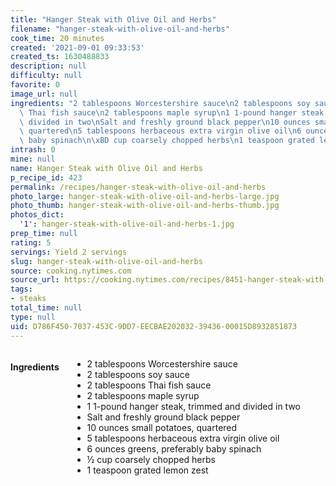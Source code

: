 ```yaml
---
title: "Hanger Steak with Olive Oil and Herbs"
filename: "hanger-steak-with-olive-oil-and-herbs"
cook_time: 20 minutes
created: '2021-09-01 09:33:53'
created_ts: 1630488833
description: null
difficulty: null
favorite: 0
image_url: null
ingredients: "2 tablespoons Worcestershire sauce\n2 tablespoons soy sauce\n2 tablespoons\
  \ Thai fish sauce\n2 tablespoons maple syrup\n1 1-pound hanger steak, trimmed and\
  \ divided in two\nSalt and freshly ground black pepper\n10 ounces small potatoes,\
  \ quartered\n5 tablespoons herbaceous extra virgin olive oil\n6 ounces greens, preferably\
  \ baby spinach\n\xBD cup coarsely chopped herbs\n1 teaspoon grated lemon zest"
intrash: 0
mine: null
name: Hanger Steak with Olive Oil and Herbs
p_recipe_id: 423
permalink: /recipes/hanger-steak-with-olive-oil-and-herbs
photo_large: hanger-steak-with-olive-oil-and-herbs-large.jpg
photo_thumb: hanger-steak-with-olive-oil-and-herbs-thumb.jpg
photos_dict:
  '1': hanger-steak-with-olive-oil-and-herbs-1.jpg
prep_time: null
rating: 5
servings: Yield 2 servings
slug: hanger-steak-with-olive-oil-and-herbs
source: cooking.nytimes.com
source_url: https://cooking.nytimes.com/recipes/8451-hanger-steak-with-olive-oil-and-herbs
tags:
- steaks
total_time: null
type: null
uid: D786F450-7037-453C-9DD7-EECBAE202032-39436-00015D8932851873
---
```

<div class="large-8 medium-7 columns" id="writeup">	</div><!-- #writeup -->
</div><!-- #row-one -->
<div class="row" id="row-two">	<div class="medium-4 small-5 columns" id="ingredients"><h4>Ingredients</h4><div class="box box-ingredients content"><ul>
<li>2 tablespoons Worcestershire sauce</li>
<li>2 tablespoons soy sauce</li>
<li>2 tablespoons Thai fish sauce</li>
<li>2 tablespoons maple syrup</li>
<li>1 1-pound hanger steak, trimmed and divided in two</li>
<li>Salt and freshly ground black pepper</li>
<li>10 ounces small potatoes, quartered</li>
<li>5 tablespoons herbaceous extra virgin olive oil</li>
<li>6 ounces greens, preferably baby spinach</li>
<li>½ cup coarsely chopped herbs</li>
<li>1 teaspoon grated lemon zest</li>
</ul>
</div>	</div>	<div class="medium-6 small-7 columns" id="directions">	</div>